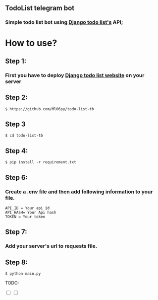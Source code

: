 ## TodoList telegram bot
<h3>Simple todo list bot using <a href="https://github.com/Ml06py/django-todo-list">Django todo list's</a> API;</h3>

# How to use?

## Step 1:
<h3>First you have to deploy <a href="https://github.com/Ml06py/django-todo-list">Django todo list website</a> on your server
</h3>

## Step 2:
```
$ https://github.com/Ml06py/todo-list-tb
```
## Step 3
```
$ cd todo-list-tb
```
## Step 4:
```
$ pip install -r requirement.txt
```
## Step 6:
### Create a .env file and then add following information to your file.
```
API_ID = Your api id
API_HASH= Your Api hash
TOKEN = Your token
```

## Step 7:
<h3>Add your server's url to requests file.</h3>

## Step 8:
```
$ python main.py
```

TODO:

<input type="checkbox" i name="Add project requests"
             >
<input type="checkbox"  name="Add routine requests"
             >
